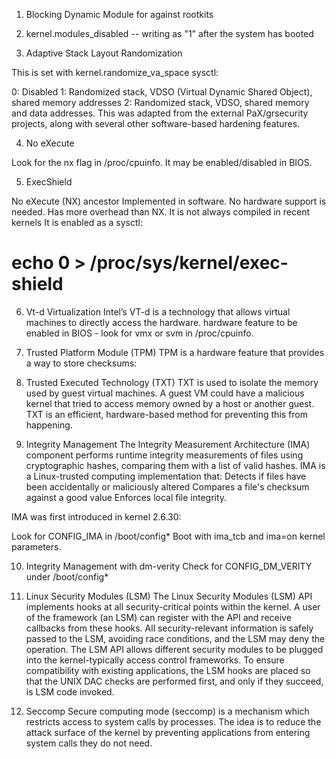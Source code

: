 1. Blocking Dynamic Module for against rootkits

2. kernel.modules_disabled -- writing as "1" after the system has booted

3. Adaptive Stack Layout Randomization

This is set with kernel.randomize_va_space sysctl:

0: Disabled
1: Randomized stack, VDSO (Virtual Dynamic Shared Object), shared memory addresses
2: Randomized stack, VDSO, shared memory and data addresses.
This was adapted from the external PaX/grsecurity projects, along with several other software-based hardening features.

4. No eXecute

Look for the nx flag in /proc/cpuinfo. It may be enabled/disabled in BIOS.

5. ExecShield

No eXecute (NX) ancestor
Implemented in software. No hardware support is needed. Has more overhead than NX.
It is not always compiled in recent kernels
It is enabled as a sysctl:
# echo 0 > /proc/sys/kernel/exec-shield

6. Vt-d Virtualization
Intel’s VT-d is a technology that allows virtual machines to directly access the hardware. 
hardware feature to be enabled in BIOS - look for vmx or svm in /proc/cpuinfo.

7. Trusted Platform Module (TPM)
TPM is a hardware feature that provides a way to store checksums:

8. Trusted Executed Technology (TXT)
TXT is used to isolate the memory used by guest virtual machines. A guest VM could have a malicious kernel that tried to access memory owned by a host or another guest. TXT is an efficient, hardware-based method for preventing this from happening.

9. Integrity Management
The Integrity Measurement Architecture (IMA) component performs runtime integrity measurements of files using cryptographic hashes, comparing them with a list of valid hashes.
IMA is a Linux-trusted computing implementation that:
Detects if files have been accidentally or maliciously altered
Compares a file's checksum against a good value
Enforces local file integrity.

IMA was first introduced in kernel 2.6.30:

Look for CONFIG_IMA in /boot/config*
Boot with ima_tcb and ima=on kernel parameters.

10. Integrity Management with dm-verity
Check for CONFIG_DM_VERITY under /boot/config*

11. Linux Security Modules (LSM)
The Linux Security Modules (LSM) API implements hooks at all security-critical points within the kernel. A user of the framework (an LSM) can register with the API and receive callbacks from these hooks. All security-relevant information is safely passed to the LSM, avoiding race conditions, and the LSM may deny the operation. 
The LSM API allows different security modules to be plugged into the kernel-typically access control frameworks. To ensure compatibility with existing applications, the LSM hooks are placed so that the UNIX DAC checks are performed first, and only if they succeed, is LSM code invoked.

12. Seccomp
Secure computing mode (seccomp) is a mechanism which restricts access to system calls by processes. The idea is to reduce the attack surface of the kernel by preventing applications from entering system calls they do not need. 